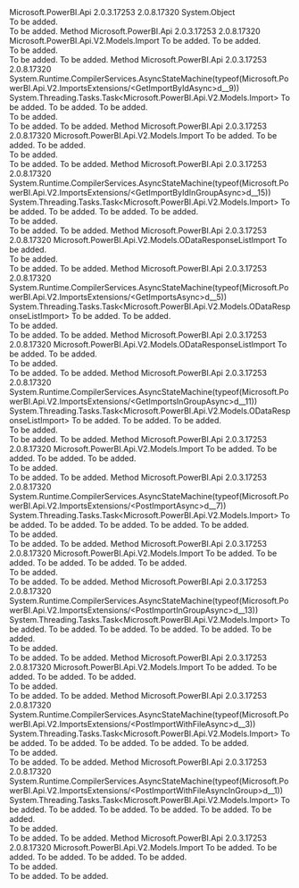 <Type Name="ImportsExtensions" FullName="Microsoft.PowerBI.Api.V2.ImportsExtensions">
  <TypeSignature Language="C#" Value="public static class ImportsExtensions" />
  <TypeSignature Language="ILAsm" Value=".class public auto ansi abstract sealed beforefieldinit ImportsExtensions extends System.Object" />
  <TypeSignature Language="DocId" Value="T:Microsoft.PowerBI.Api.V2.ImportsExtensions" />
  <TypeSignature Language="VB.NET" Value="Public Module ImportsExtensions" />
  <TypeSignature Language="F#" Value="type ImportsExtensions = class" />
  <AssemblyInfo>
    <AssemblyName>Microsoft.PowerBI.Api</AssemblyName>
    <AssemblyVersion>2.0.3.17253</AssemblyVersion>
    <AssemblyVersion>2.0.8.17320</AssemblyVersion>
  </AssemblyInfo>
  <Base>
    <BaseTypeName>System.Object</BaseTypeName>
  </Base>
  <Interfaces />
  <Docs>
    <summary>To be added.</summary>
    <remarks>To be added.</remarks>
  </Docs>
  <Members>
    <Member MemberName="GetImportById">
      <MemberSignature Language="C#" Value="public static Microsoft.PowerBI.Api.V2.Models.Import GetImportById (this Microsoft.PowerBI.Api.V2.IImports operations, string importId);" />
      <MemberSignature Language="ILAsm" Value=".method public static hidebysig class Microsoft.PowerBI.Api.V2.Models.Import GetImportById(class Microsoft.PowerBI.Api.V2.IImports operations, string importId) cil managed" />
      <MemberSignature Language="DocId" Value="M:Microsoft.PowerBI.Api.V2.ImportsExtensions.GetImportById(Microsoft.PowerBI.Api.V2.IImports,System.String)" />
      <MemberSignature Language="VB.NET" Value="&lt;Extension()&gt;&#xA;Public Function GetImportById (operations As IImports, importId As String) As Import" />
      <MemberSignature Language="F#" Value="static member GetImportById : Microsoft.PowerBI.Api.V2.IImports * string -&gt; Microsoft.PowerBI.Api.V2.Models.Import" Usage="Microsoft.PowerBI.Api.V2.ImportsExtensions.GetImportById (operations, importId)" />
      <MemberType>Method</MemberType>
      <AssemblyInfo>
        <AssemblyName>Microsoft.PowerBI.Api</AssemblyName>
        <AssemblyVersion>2.0.3.17253</AssemblyVersion>
        <AssemblyVersion>2.0.8.17320</AssemblyVersion>
      </AssemblyInfo>
      <ReturnValue>
        <ReturnType>Microsoft.PowerBI.Api.V2.Models.Import</ReturnType>
      </ReturnValue>
      <Parameters>
        <Parameter Name="operations" Type="Microsoft.PowerBI.Api.V2.IImports" RefType="this" />
        <Parameter Name="importId" Type="System.String" />
      </Parameters>
      <Docs>
        <param name="operations">To be added.</param>
        <param name="importId">To be added.</param>
        <summary>To be added.</summary>
        <returns>To be added.</returns>
        <remarks>To be added.</remarks>
      </Docs>
    </Member>
    <Member MemberName="GetImportByIdAsync">
      <MemberSignature Language="C#" Value="public static System.Threading.Tasks.Task&lt;Microsoft.PowerBI.Api.V2.Models.Import&gt; GetImportByIdAsync (this Microsoft.PowerBI.Api.V2.IImports operations, string importId, System.Threading.CancellationToken cancellationToken = null);" />
      <MemberSignature Language="ILAsm" Value=".method public static hidebysig class System.Threading.Tasks.Task`1&lt;class Microsoft.PowerBI.Api.V2.Models.Import&gt; GetImportByIdAsync(class Microsoft.PowerBI.Api.V2.IImports operations, string importId, valuetype System.Threading.CancellationToken cancellationToken) cil managed" />
      <MemberSignature Language="DocId" Value="M:Microsoft.PowerBI.Api.V2.ImportsExtensions.GetImportByIdAsync(Microsoft.PowerBI.Api.V2.IImports,System.String,System.Threading.CancellationToken)" />
      <MemberSignature Language="F#" Value="static member GetImportByIdAsync : Microsoft.PowerBI.Api.V2.IImports * string * System.Threading.CancellationToken -&gt; System.Threading.Tasks.Task&lt;Microsoft.PowerBI.Api.V2.Models.Import&gt;" Usage="Microsoft.PowerBI.Api.V2.ImportsExtensions.GetImportByIdAsync (operations, importId, cancellationToken)" />
      <MemberType>Method</MemberType>
      <AssemblyInfo>
        <AssemblyName>Microsoft.PowerBI.Api</AssemblyName>
        <AssemblyVersion>2.0.3.17253</AssemblyVersion>
        <AssemblyVersion>2.0.8.17320</AssemblyVersion>
      </AssemblyInfo>
      <Attributes>
        <Attribute>
          <AttributeName>System.Runtime.CompilerServices.AsyncStateMachine(typeof(Microsoft.PowerBI.Api.V2.ImportsExtensions/&lt;GetImportByIdAsync&gt;d__9))</AttributeName>
        </Attribute>
      </Attributes>
      <ReturnValue>
        <ReturnType>System.Threading.Tasks.Task&lt;Microsoft.PowerBI.Api.V2.Models.Import&gt;</ReturnType>
      </ReturnValue>
      <Parameters>
        <Parameter Name="operations" Type="Microsoft.PowerBI.Api.V2.IImports" RefType="this" />
        <Parameter Name="importId" Type="System.String" />
        <Parameter Name="cancellationToken" Type="System.Threading.CancellationToken" />
      </Parameters>
      <Docs>
        <param name="operations">To be added.</param>
        <param name="importId">To be added.</param>
        <param name="cancellationToken">To be added.</param>
        <summary>To be added.</summary>
        <returns>To be added.</returns>
        <remarks>To be added.</remarks>
      </Docs>
    </Member>
    <Member MemberName="GetImportByIdInGroup">
      <MemberSignature Language="C#" Value="public static Microsoft.PowerBI.Api.V2.Models.Import GetImportByIdInGroup (this Microsoft.PowerBI.Api.V2.IImports operations, string groupId, string importId);" />
      <MemberSignature Language="ILAsm" Value=".method public static hidebysig class Microsoft.PowerBI.Api.V2.Models.Import GetImportByIdInGroup(class Microsoft.PowerBI.Api.V2.IImports operations, string groupId, string importId) cil managed" />
      <MemberSignature Language="DocId" Value="M:Microsoft.PowerBI.Api.V2.ImportsExtensions.GetImportByIdInGroup(Microsoft.PowerBI.Api.V2.IImports,System.String,System.String)" />
      <MemberSignature Language="VB.NET" Value="&lt;Extension()&gt;&#xA;Public Function GetImportByIdInGroup (operations As IImports, groupId As String, importId As String) As Import" />
      <MemberSignature Language="F#" Value="static member GetImportByIdInGroup : Microsoft.PowerBI.Api.V2.IImports * string * string -&gt; Microsoft.PowerBI.Api.V2.Models.Import" Usage="Microsoft.PowerBI.Api.V2.ImportsExtensions.GetImportByIdInGroup (operations, groupId, importId)" />
      <MemberType>Method</MemberType>
      <AssemblyInfo>
        <AssemblyName>Microsoft.PowerBI.Api</AssemblyName>
        <AssemblyVersion>2.0.3.17253</AssemblyVersion>
        <AssemblyVersion>2.0.8.17320</AssemblyVersion>
      </AssemblyInfo>
      <ReturnValue>
        <ReturnType>Microsoft.PowerBI.Api.V2.Models.Import</ReturnType>
      </ReturnValue>
      <Parameters>
        <Parameter Name="operations" Type="Microsoft.PowerBI.Api.V2.IImports" RefType="this" />
        <Parameter Name="groupId" Type="System.String" />
        <Parameter Name="importId" Type="System.String" />
      </Parameters>
      <Docs>
        <param name="operations">To be added.</param>
        <param name="groupId">To be added.</param>
        <param name="importId">To be added.</param>
        <summary>To be added.</summary>
        <returns>To be added.</returns>
        <remarks>To be added.</remarks>
      </Docs>
    </Member>
    <Member MemberName="GetImportByIdInGroupAsync">
      <MemberSignature Language="C#" Value="public static System.Threading.Tasks.Task&lt;Microsoft.PowerBI.Api.V2.Models.Import&gt; GetImportByIdInGroupAsync (this Microsoft.PowerBI.Api.V2.IImports operations, string groupId, string importId, System.Threading.CancellationToken cancellationToken = null);" />
      <MemberSignature Language="ILAsm" Value=".method public static hidebysig class System.Threading.Tasks.Task`1&lt;class Microsoft.PowerBI.Api.V2.Models.Import&gt; GetImportByIdInGroupAsync(class Microsoft.PowerBI.Api.V2.IImports operations, string groupId, string importId, valuetype System.Threading.CancellationToken cancellationToken) cil managed" />
      <MemberSignature Language="DocId" Value="M:Microsoft.PowerBI.Api.V2.ImportsExtensions.GetImportByIdInGroupAsync(Microsoft.PowerBI.Api.V2.IImports,System.String,System.String,System.Threading.CancellationToken)" />
      <MemberSignature Language="F#" Value="static member GetImportByIdInGroupAsync : Microsoft.PowerBI.Api.V2.IImports * string * string * System.Threading.CancellationToken -&gt; System.Threading.Tasks.Task&lt;Microsoft.PowerBI.Api.V2.Models.Import&gt;" Usage="Microsoft.PowerBI.Api.V2.ImportsExtensions.GetImportByIdInGroupAsync (operations, groupId, importId, cancellationToken)" />
      <MemberType>Method</MemberType>
      <AssemblyInfo>
        <AssemblyName>Microsoft.PowerBI.Api</AssemblyName>
        <AssemblyVersion>2.0.3.17253</AssemblyVersion>
        <AssemblyVersion>2.0.8.17320</AssemblyVersion>
      </AssemblyInfo>
      <Attributes>
        <Attribute>
          <AttributeName>System.Runtime.CompilerServices.AsyncStateMachine(typeof(Microsoft.PowerBI.Api.V2.ImportsExtensions/&lt;GetImportByIdInGroupAsync&gt;d__15))</AttributeName>
        </Attribute>
      </Attributes>
      <ReturnValue>
        <ReturnType>System.Threading.Tasks.Task&lt;Microsoft.PowerBI.Api.V2.Models.Import&gt;</ReturnType>
      </ReturnValue>
      <Parameters>
        <Parameter Name="operations" Type="Microsoft.PowerBI.Api.V2.IImports" RefType="this" />
        <Parameter Name="groupId" Type="System.String" />
        <Parameter Name="importId" Type="System.String" />
        <Parameter Name="cancellationToken" Type="System.Threading.CancellationToken" />
      </Parameters>
      <Docs>
        <param name="operations">To be added.</param>
        <param name="groupId">To be added.</param>
        <param name="importId">To be added.</param>
        <param name="cancellationToken">To be added.</param>
        <summary>To be added.</summary>
        <returns>To be added.</returns>
        <remarks>To be added.</remarks>
      </Docs>
    </Member>
    <Member MemberName="GetImports">
      <MemberSignature Language="C#" Value="public static Microsoft.PowerBI.Api.V2.Models.ODataResponseListImport GetImports (this Microsoft.PowerBI.Api.V2.IImports operations);" />
      <MemberSignature Language="ILAsm" Value=".method public static hidebysig class Microsoft.PowerBI.Api.V2.Models.ODataResponseListImport GetImports(class Microsoft.PowerBI.Api.V2.IImports operations) cil managed" />
      <MemberSignature Language="DocId" Value="M:Microsoft.PowerBI.Api.V2.ImportsExtensions.GetImports(Microsoft.PowerBI.Api.V2.IImports)" />
      <MemberSignature Language="VB.NET" Value="&lt;Extension()&gt;&#xA;Public Function GetImports (operations As IImports) As ODataResponseListImport" />
      <MemberSignature Language="F#" Value="static member GetImports : Microsoft.PowerBI.Api.V2.IImports -&gt; Microsoft.PowerBI.Api.V2.Models.ODataResponseListImport" Usage="Microsoft.PowerBI.Api.V2.ImportsExtensions.GetImports operations" />
      <MemberType>Method</MemberType>
      <AssemblyInfo>
        <AssemblyName>Microsoft.PowerBI.Api</AssemblyName>
        <AssemblyVersion>2.0.3.17253</AssemblyVersion>
        <AssemblyVersion>2.0.8.17320</AssemblyVersion>
      </AssemblyInfo>
      <ReturnValue>
        <ReturnType>Microsoft.PowerBI.Api.V2.Models.ODataResponseListImport</ReturnType>
      </ReturnValue>
      <Parameters>
        <Parameter Name="operations" Type="Microsoft.PowerBI.Api.V2.IImports" RefType="this" />
      </Parameters>
      <Docs>
        <param name="operations">To be added.</param>
        <summary>To be added.</summary>
        <returns>To be added.</returns>
        <remarks>To be added.</remarks>
      </Docs>
    </Member>
    <Member MemberName="GetImportsAsync">
      <MemberSignature Language="C#" Value="public static System.Threading.Tasks.Task&lt;Microsoft.PowerBI.Api.V2.Models.ODataResponseListImport&gt; GetImportsAsync (this Microsoft.PowerBI.Api.V2.IImports operations, System.Threading.CancellationToken cancellationToken = null);" />
      <MemberSignature Language="ILAsm" Value=".method public static hidebysig class System.Threading.Tasks.Task`1&lt;class Microsoft.PowerBI.Api.V2.Models.ODataResponseListImport&gt; GetImportsAsync(class Microsoft.PowerBI.Api.V2.IImports operations, valuetype System.Threading.CancellationToken cancellationToken) cil managed" />
      <MemberSignature Language="DocId" Value="M:Microsoft.PowerBI.Api.V2.ImportsExtensions.GetImportsAsync(Microsoft.PowerBI.Api.V2.IImports,System.Threading.CancellationToken)" />
      <MemberSignature Language="F#" Value="static member GetImportsAsync : Microsoft.PowerBI.Api.V2.IImports * System.Threading.CancellationToken -&gt; System.Threading.Tasks.Task&lt;Microsoft.PowerBI.Api.V2.Models.ODataResponseListImport&gt;" Usage="Microsoft.PowerBI.Api.V2.ImportsExtensions.GetImportsAsync (operations, cancellationToken)" />
      <MemberType>Method</MemberType>
      <AssemblyInfo>
        <AssemblyName>Microsoft.PowerBI.Api</AssemblyName>
        <AssemblyVersion>2.0.3.17253</AssemblyVersion>
        <AssemblyVersion>2.0.8.17320</AssemblyVersion>
      </AssemblyInfo>
      <Attributes>
        <Attribute>
          <AttributeName>System.Runtime.CompilerServices.AsyncStateMachine(typeof(Microsoft.PowerBI.Api.V2.ImportsExtensions/&lt;GetImportsAsync&gt;d__5))</AttributeName>
        </Attribute>
      </Attributes>
      <ReturnValue>
        <ReturnType>System.Threading.Tasks.Task&lt;Microsoft.PowerBI.Api.V2.Models.ODataResponseListImport&gt;</ReturnType>
      </ReturnValue>
      <Parameters>
        <Parameter Name="operations" Type="Microsoft.PowerBI.Api.V2.IImports" RefType="this" />
        <Parameter Name="cancellationToken" Type="System.Threading.CancellationToken" />
      </Parameters>
      <Docs>
        <param name="operations">To be added.</param>
        <param name="cancellationToken">To be added.</param>
        <summary>To be added.</summary>
        <returns>To be added.</returns>
        <remarks>To be added.</remarks>
      </Docs>
    </Member>
    <Member MemberName="GetImportsInGroup">
      <MemberSignature Language="C#" Value="public static Microsoft.PowerBI.Api.V2.Models.ODataResponseListImport GetImportsInGroup (this Microsoft.PowerBI.Api.V2.IImports operations, string groupId);" />
      <MemberSignature Language="ILAsm" Value=".method public static hidebysig class Microsoft.PowerBI.Api.V2.Models.ODataResponseListImport GetImportsInGroup(class Microsoft.PowerBI.Api.V2.IImports operations, string groupId) cil managed" />
      <MemberSignature Language="DocId" Value="M:Microsoft.PowerBI.Api.V2.ImportsExtensions.GetImportsInGroup(Microsoft.PowerBI.Api.V2.IImports,System.String)" />
      <MemberSignature Language="VB.NET" Value="&lt;Extension()&gt;&#xA;Public Function GetImportsInGroup (operations As IImports, groupId As String) As ODataResponseListImport" />
      <MemberSignature Language="F#" Value="static member GetImportsInGroup : Microsoft.PowerBI.Api.V2.IImports * string -&gt; Microsoft.PowerBI.Api.V2.Models.ODataResponseListImport" Usage="Microsoft.PowerBI.Api.V2.ImportsExtensions.GetImportsInGroup (operations, groupId)" />
      <MemberType>Method</MemberType>
      <AssemblyInfo>
        <AssemblyName>Microsoft.PowerBI.Api</AssemblyName>
        <AssemblyVersion>2.0.3.17253</AssemblyVersion>
        <AssemblyVersion>2.0.8.17320</AssemblyVersion>
      </AssemblyInfo>
      <ReturnValue>
        <ReturnType>Microsoft.PowerBI.Api.V2.Models.ODataResponseListImport</ReturnType>
      </ReturnValue>
      <Parameters>
        <Parameter Name="operations" Type="Microsoft.PowerBI.Api.V2.IImports" RefType="this" />
        <Parameter Name="groupId" Type="System.String" />
      </Parameters>
      <Docs>
        <param name="operations">To be added.</param>
        <param name="groupId">To be added.</param>
        <summary>To be added.</summary>
        <returns>To be added.</returns>
        <remarks>To be added.</remarks>
      </Docs>
    </Member>
    <Member MemberName="GetImportsInGroupAsync">
      <MemberSignature Language="C#" Value="public static System.Threading.Tasks.Task&lt;Microsoft.PowerBI.Api.V2.Models.ODataResponseListImport&gt; GetImportsInGroupAsync (this Microsoft.PowerBI.Api.V2.IImports operations, string groupId, System.Threading.CancellationToken cancellationToken = null);" />
      <MemberSignature Language="ILAsm" Value=".method public static hidebysig class System.Threading.Tasks.Task`1&lt;class Microsoft.PowerBI.Api.V2.Models.ODataResponseListImport&gt; GetImportsInGroupAsync(class Microsoft.PowerBI.Api.V2.IImports operations, string groupId, valuetype System.Threading.CancellationToken cancellationToken) cil managed" />
      <MemberSignature Language="DocId" Value="M:Microsoft.PowerBI.Api.V2.ImportsExtensions.GetImportsInGroupAsync(Microsoft.PowerBI.Api.V2.IImports,System.String,System.Threading.CancellationToken)" />
      <MemberSignature Language="F#" Value="static member GetImportsInGroupAsync : Microsoft.PowerBI.Api.V2.IImports * string * System.Threading.CancellationToken -&gt; System.Threading.Tasks.Task&lt;Microsoft.PowerBI.Api.V2.Models.ODataResponseListImport&gt;" Usage="Microsoft.PowerBI.Api.V2.ImportsExtensions.GetImportsInGroupAsync (operations, groupId, cancellationToken)" />
      <MemberType>Method</MemberType>
      <AssemblyInfo>
        <AssemblyName>Microsoft.PowerBI.Api</AssemblyName>
        <AssemblyVersion>2.0.3.17253</AssemblyVersion>
        <AssemblyVersion>2.0.8.17320</AssemblyVersion>
      </AssemblyInfo>
      <Attributes>
        <Attribute>
          <AttributeName>System.Runtime.CompilerServices.AsyncStateMachine(typeof(Microsoft.PowerBI.Api.V2.ImportsExtensions/&lt;GetImportsInGroupAsync&gt;d__11))</AttributeName>
        </Attribute>
      </Attributes>
      <ReturnValue>
        <ReturnType>System.Threading.Tasks.Task&lt;Microsoft.PowerBI.Api.V2.Models.ODataResponseListImport&gt;</ReturnType>
      </ReturnValue>
      <Parameters>
        <Parameter Name="operations" Type="Microsoft.PowerBI.Api.V2.IImports" RefType="this" />
        <Parameter Name="groupId" Type="System.String" />
        <Parameter Name="cancellationToken" Type="System.Threading.CancellationToken" />
      </Parameters>
      <Docs>
        <param name="operations">To be added.</param>
        <param name="groupId">To be added.</param>
        <param name="cancellationToken">To be added.</param>
        <summary>To be added.</summary>
        <returns>To be added.</returns>
        <remarks>To be added.</remarks>
      </Docs>
    </Member>
    <Member MemberName="PostImport">
      <MemberSignature Language="C#" Value="public static Microsoft.PowerBI.Api.V2.Models.Import PostImport (this Microsoft.PowerBI.Api.V2.IImports operations, string datasetDisplayName, Microsoft.PowerBI.Api.V2.Models.ImportInfo importInfo, string nameConflict = null);" />
      <MemberSignature Language="ILAsm" Value=".method public static hidebysig class Microsoft.PowerBI.Api.V2.Models.Import PostImport(class Microsoft.PowerBI.Api.V2.IImports operations, string datasetDisplayName, class Microsoft.PowerBI.Api.V2.Models.ImportInfo importInfo, string nameConflict) cil managed" />
      <MemberSignature Language="DocId" Value="M:Microsoft.PowerBI.Api.V2.ImportsExtensions.PostImport(Microsoft.PowerBI.Api.V2.IImports,System.String,Microsoft.PowerBI.Api.V2.Models.ImportInfo,System.String)" />
      <MemberSignature Language="F#" Value="static member PostImport : Microsoft.PowerBI.Api.V2.IImports * string * Microsoft.PowerBI.Api.V2.Models.ImportInfo * string -&gt; Microsoft.PowerBI.Api.V2.Models.Import" Usage="Microsoft.PowerBI.Api.V2.ImportsExtensions.PostImport (operations, datasetDisplayName, importInfo, nameConflict)" />
      <MemberType>Method</MemberType>
      <AssemblyInfo>
        <AssemblyName>Microsoft.PowerBI.Api</AssemblyName>
        <AssemblyVersion>2.0.3.17253</AssemblyVersion>
        <AssemblyVersion>2.0.8.17320</AssemblyVersion>
      </AssemblyInfo>
      <ReturnValue>
        <ReturnType>Microsoft.PowerBI.Api.V2.Models.Import</ReturnType>
      </ReturnValue>
      <Parameters>
        <Parameter Name="operations" Type="Microsoft.PowerBI.Api.V2.IImports" RefType="this" />
        <Parameter Name="datasetDisplayName" Type="System.String" />
        <Parameter Name="importInfo" Type="Microsoft.PowerBI.Api.V2.Models.ImportInfo" />
        <Parameter Name="nameConflict" Type="System.String" />
      </Parameters>
      <Docs>
        <param name="operations">To be added.</param>
        <param name="datasetDisplayName">To be added.</param>
        <param name="importInfo">To be added.</param>
        <param name="nameConflict">To be added.</param>
        <summary>To be added.</summary>
        <returns>To be added.</returns>
        <remarks>To be added.</remarks>
      </Docs>
    </Member>
    <Member MemberName="PostImportAsync">
      <MemberSignature Language="C#" Value="public static System.Threading.Tasks.Task&lt;Microsoft.PowerBI.Api.V2.Models.Import&gt; PostImportAsync (this Microsoft.PowerBI.Api.V2.IImports operations, string datasetDisplayName, Microsoft.PowerBI.Api.V2.Models.ImportInfo importInfo, string nameConflict = null, System.Threading.CancellationToken cancellationToken = null);" />
      <MemberSignature Language="ILAsm" Value=".method public static hidebysig class System.Threading.Tasks.Task`1&lt;class Microsoft.PowerBI.Api.V2.Models.Import&gt; PostImportAsync(class Microsoft.PowerBI.Api.V2.IImports operations, string datasetDisplayName, class Microsoft.PowerBI.Api.V2.Models.ImportInfo importInfo, string nameConflict, valuetype System.Threading.CancellationToken cancellationToken) cil managed" />
      <MemberSignature Language="DocId" Value="M:Microsoft.PowerBI.Api.V2.ImportsExtensions.PostImportAsync(Microsoft.PowerBI.Api.V2.IImports,System.String,Microsoft.PowerBI.Api.V2.Models.ImportInfo,System.String,System.Threading.CancellationToken)" />
      <MemberSignature Language="F#" Value="static member PostImportAsync : Microsoft.PowerBI.Api.V2.IImports * string * Microsoft.PowerBI.Api.V2.Models.ImportInfo * string * System.Threading.CancellationToken -&gt; System.Threading.Tasks.Task&lt;Microsoft.PowerBI.Api.V2.Models.Import&gt;" Usage="Microsoft.PowerBI.Api.V2.ImportsExtensions.PostImportAsync (operations, datasetDisplayName, importInfo, nameConflict, cancellationToken)" />
      <MemberType>Method</MemberType>
      <AssemblyInfo>
        <AssemblyName>Microsoft.PowerBI.Api</AssemblyName>
        <AssemblyVersion>2.0.3.17253</AssemblyVersion>
        <AssemblyVersion>2.0.8.17320</AssemblyVersion>
      </AssemblyInfo>
      <Attributes>
        <Attribute>
          <AttributeName>System.Runtime.CompilerServices.AsyncStateMachine(typeof(Microsoft.PowerBI.Api.V2.ImportsExtensions/&lt;PostImportAsync&gt;d__7))</AttributeName>
        </Attribute>
      </Attributes>
      <ReturnValue>
        <ReturnType>System.Threading.Tasks.Task&lt;Microsoft.PowerBI.Api.V2.Models.Import&gt;</ReturnType>
      </ReturnValue>
      <Parameters>
        <Parameter Name="operations" Type="Microsoft.PowerBI.Api.V2.IImports" RefType="this" />
        <Parameter Name="datasetDisplayName" Type="System.String" />
        <Parameter Name="importInfo" Type="Microsoft.PowerBI.Api.V2.Models.ImportInfo" />
        <Parameter Name="nameConflict" Type="System.String" />
        <Parameter Name="cancellationToken" Type="System.Threading.CancellationToken" />
      </Parameters>
      <Docs>
        <param name="operations">To be added.</param>
        <param name="datasetDisplayName">To be added.</param>
        <param name="importInfo">To be added.</param>
        <param name="nameConflict">To be added.</param>
        <param name="cancellationToken">To be added.</param>
        <summary>To be added.</summary>
        <returns>To be added.</returns>
        <remarks>To be added.</remarks>
      </Docs>
    </Member>
    <Member MemberName="PostImportInGroup">
      <MemberSignature Language="C#" Value="public static Microsoft.PowerBI.Api.V2.Models.Import PostImportInGroup (this Microsoft.PowerBI.Api.V2.IImports operations, string groupId, string datasetDisplayName, Microsoft.PowerBI.Api.V2.Models.ImportInfo importInfo, string nameConflict = null);" />
      <MemberSignature Language="ILAsm" Value=".method public static hidebysig class Microsoft.PowerBI.Api.V2.Models.Import PostImportInGroup(class Microsoft.PowerBI.Api.V2.IImports operations, string groupId, string datasetDisplayName, class Microsoft.PowerBI.Api.V2.Models.ImportInfo importInfo, string nameConflict) cil managed" />
      <MemberSignature Language="DocId" Value="M:Microsoft.PowerBI.Api.V2.ImportsExtensions.PostImportInGroup(Microsoft.PowerBI.Api.V2.IImports,System.String,System.String,Microsoft.PowerBI.Api.V2.Models.ImportInfo,System.String)" />
      <MemberSignature Language="F#" Value="static member PostImportInGroup : Microsoft.PowerBI.Api.V2.IImports * string * string * Microsoft.PowerBI.Api.V2.Models.ImportInfo * string -&gt; Microsoft.PowerBI.Api.V2.Models.Import" Usage="Microsoft.PowerBI.Api.V2.ImportsExtensions.PostImportInGroup (operations, groupId, datasetDisplayName, importInfo, nameConflict)" />
      <MemberType>Method</MemberType>
      <AssemblyInfo>
        <AssemblyName>Microsoft.PowerBI.Api</AssemblyName>
        <AssemblyVersion>2.0.3.17253</AssemblyVersion>
        <AssemblyVersion>2.0.8.17320</AssemblyVersion>
      </AssemblyInfo>
      <ReturnValue>
        <ReturnType>Microsoft.PowerBI.Api.V2.Models.Import</ReturnType>
      </ReturnValue>
      <Parameters>
        <Parameter Name="operations" Type="Microsoft.PowerBI.Api.V2.IImports" RefType="this" />
        <Parameter Name="groupId" Type="System.String" />
        <Parameter Name="datasetDisplayName" Type="System.String" />
        <Parameter Name="importInfo" Type="Microsoft.PowerBI.Api.V2.Models.ImportInfo" />
        <Parameter Name="nameConflict" Type="System.String" />
      </Parameters>
      <Docs>
        <param name="operations">To be added.</param>
        <param name="groupId">To be added.</param>
        <param name="datasetDisplayName">To be added.</param>
        <param name="importInfo">To be added.</param>
        <param name="nameConflict">To be added.</param>
        <summary>To be added.</summary>
        <returns>To be added.</returns>
        <remarks>To be added.</remarks>
      </Docs>
    </Member>
    <Member MemberName="PostImportInGroupAsync">
      <MemberSignature Language="C#" Value="public static System.Threading.Tasks.Task&lt;Microsoft.PowerBI.Api.V2.Models.Import&gt; PostImportInGroupAsync (this Microsoft.PowerBI.Api.V2.IImports operations, string groupId, string datasetDisplayName, Microsoft.PowerBI.Api.V2.Models.ImportInfo importInfo, string nameConflict = null, System.Threading.CancellationToken cancellationToken = null);" />
      <MemberSignature Language="ILAsm" Value=".method public static hidebysig class System.Threading.Tasks.Task`1&lt;class Microsoft.PowerBI.Api.V2.Models.Import&gt; PostImportInGroupAsync(class Microsoft.PowerBI.Api.V2.IImports operations, string groupId, string datasetDisplayName, class Microsoft.PowerBI.Api.V2.Models.ImportInfo importInfo, string nameConflict, valuetype System.Threading.CancellationToken cancellationToken) cil managed" />
      <MemberSignature Language="DocId" Value="M:Microsoft.PowerBI.Api.V2.ImportsExtensions.PostImportInGroupAsync(Microsoft.PowerBI.Api.V2.IImports,System.String,System.String,Microsoft.PowerBI.Api.V2.Models.ImportInfo,System.String,System.Threading.CancellationToken)" />
      <MemberSignature Language="F#" Value="static member PostImportInGroupAsync : Microsoft.PowerBI.Api.V2.IImports * string * string * Microsoft.PowerBI.Api.V2.Models.ImportInfo * string * System.Threading.CancellationToken -&gt; System.Threading.Tasks.Task&lt;Microsoft.PowerBI.Api.V2.Models.Import&gt;" Usage="Microsoft.PowerBI.Api.V2.ImportsExtensions.PostImportInGroupAsync (operations, groupId, datasetDisplayName, importInfo, nameConflict, cancellationToken)" />
      <MemberType>Method</MemberType>
      <AssemblyInfo>
        <AssemblyName>Microsoft.PowerBI.Api</AssemblyName>
        <AssemblyVersion>2.0.3.17253</AssemblyVersion>
        <AssemblyVersion>2.0.8.17320</AssemblyVersion>
      </AssemblyInfo>
      <Attributes>
        <Attribute>
          <AttributeName>System.Runtime.CompilerServices.AsyncStateMachine(typeof(Microsoft.PowerBI.Api.V2.ImportsExtensions/&lt;PostImportInGroupAsync&gt;d__13))</AttributeName>
        </Attribute>
      </Attributes>
      <ReturnValue>
        <ReturnType>System.Threading.Tasks.Task&lt;Microsoft.PowerBI.Api.V2.Models.Import&gt;</ReturnType>
      </ReturnValue>
      <Parameters>
        <Parameter Name="operations" Type="Microsoft.PowerBI.Api.V2.IImports" RefType="this" />
        <Parameter Name="groupId" Type="System.String" />
        <Parameter Name="datasetDisplayName" Type="System.String" />
        <Parameter Name="importInfo" Type="Microsoft.PowerBI.Api.V2.Models.ImportInfo" />
        <Parameter Name="nameConflict" Type="System.String" />
        <Parameter Name="cancellationToken" Type="System.Threading.CancellationToken" />
      </Parameters>
      <Docs>
        <param name="operations">To be added.</param>
        <param name="groupId">To be added.</param>
        <param name="datasetDisplayName">To be added.</param>
        <param name="importInfo">To be added.</param>
        <param name="nameConflict">To be added.</param>
        <param name="cancellationToken">To be added.</param>
        <summary>To be added.</summary>
        <returns>To be added.</returns>
        <remarks>To be added.</remarks>
      </Docs>
    </Member>
    <Member MemberName="PostImportWithFile">
      <MemberSignature Language="C#" Value="public static Microsoft.PowerBI.Api.V2.Models.Import PostImportWithFile (this Microsoft.PowerBI.Api.V2.IImports operations, System.IO.Stream fileStream, string datasetDisplayName = null, string nameConflict = null);" />
      <MemberSignature Language="ILAsm" Value=".method public static hidebysig class Microsoft.PowerBI.Api.V2.Models.Import PostImportWithFile(class Microsoft.PowerBI.Api.V2.IImports operations, class System.IO.Stream fileStream, string datasetDisplayName, string nameConflict) cil managed" />
      <MemberSignature Language="DocId" Value="M:Microsoft.PowerBI.Api.V2.ImportsExtensions.PostImportWithFile(Microsoft.PowerBI.Api.V2.IImports,System.IO.Stream,System.String,System.String)" />
      <MemberSignature Language="VB.NET" Value="&lt;Extension()&gt;&#xA;Public Function PostImportWithFile (operations As IImports, fileStream As Stream, Optional datasetDisplayName As String = null, Optional nameConflict As String = null) As Import" />
      <MemberSignature Language="F#" Value="static member PostImportWithFile : Microsoft.PowerBI.Api.V2.IImports * System.IO.Stream * string * string -&gt; Microsoft.PowerBI.Api.V2.Models.Import" Usage="Microsoft.PowerBI.Api.V2.ImportsExtensions.PostImportWithFile (operations, fileStream, datasetDisplayName, nameConflict)" />
      <MemberType>Method</MemberType>
      <AssemblyInfo>
        <AssemblyName>Microsoft.PowerBI.Api</AssemblyName>
        <AssemblyVersion>2.0.3.17253</AssemblyVersion>
        <AssemblyVersion>2.0.8.17320</AssemblyVersion>
      </AssemblyInfo>
      <ReturnValue>
        <ReturnType>Microsoft.PowerBI.Api.V2.Models.Import</ReturnType>
      </ReturnValue>
      <Parameters>
        <Parameter Name="operations" Type="Microsoft.PowerBI.Api.V2.IImports" RefType="this" />
        <Parameter Name="fileStream" Type="System.IO.Stream" />
        <Parameter Name="datasetDisplayName" Type="System.String" />
        <Parameter Name="nameConflict" Type="System.String" />
      </Parameters>
      <Docs>
        <param name="operations">To be added.</param>
        <param name="fileStream">To be added.</param>
        <param name="datasetDisplayName">To be added.</param>
        <param name="nameConflict">To be added.</param>
        <summary>To be added.</summary>
        <returns>To be added.</returns>
        <remarks>To be added.</remarks>
      </Docs>
    </Member>
    <Member MemberName="PostImportWithFileAsync">
      <MemberSignature Language="C#" Value="public static System.Threading.Tasks.Task&lt;Microsoft.PowerBI.Api.V2.Models.Import&gt; PostImportWithFileAsync (this Microsoft.PowerBI.Api.V2.IImports operations, System.IO.Stream fileStream, string datasetDisplayName = null, string nameConflict = null, System.Threading.CancellationToken cancellationToken = null);" />
      <MemberSignature Language="ILAsm" Value=".method public static hidebysig class System.Threading.Tasks.Task`1&lt;class Microsoft.PowerBI.Api.V2.Models.Import&gt; PostImportWithFileAsync(class Microsoft.PowerBI.Api.V2.IImports operations, class System.IO.Stream fileStream, string datasetDisplayName, string nameConflict, valuetype System.Threading.CancellationToken cancellationToken) cil managed" />
      <MemberSignature Language="DocId" Value="M:Microsoft.PowerBI.Api.V2.ImportsExtensions.PostImportWithFileAsync(Microsoft.PowerBI.Api.V2.IImports,System.IO.Stream,System.String,System.String,System.Threading.CancellationToken)" />
      <MemberSignature Language="F#" Value="static member PostImportWithFileAsync : Microsoft.PowerBI.Api.V2.IImports * System.IO.Stream * string * string * System.Threading.CancellationToken -&gt; System.Threading.Tasks.Task&lt;Microsoft.PowerBI.Api.V2.Models.Import&gt;" Usage="Microsoft.PowerBI.Api.V2.ImportsExtensions.PostImportWithFileAsync (operations, fileStream, datasetDisplayName, nameConflict, cancellationToken)" />
      <MemberType>Method</MemberType>
      <AssemblyInfo>
        <AssemblyName>Microsoft.PowerBI.Api</AssemblyName>
        <AssemblyVersion>2.0.3.17253</AssemblyVersion>
        <AssemblyVersion>2.0.8.17320</AssemblyVersion>
      </AssemblyInfo>
      <Attributes>
        <Attribute>
          <AttributeName>System.Runtime.CompilerServices.AsyncStateMachine(typeof(Microsoft.PowerBI.Api.V2.ImportsExtensions/&lt;PostImportWithFileAsync&gt;d__3))</AttributeName>
        </Attribute>
      </Attributes>
      <ReturnValue>
        <ReturnType>System.Threading.Tasks.Task&lt;Microsoft.PowerBI.Api.V2.Models.Import&gt;</ReturnType>
      </ReturnValue>
      <Parameters>
        <Parameter Name="operations" Type="Microsoft.PowerBI.Api.V2.IImports" RefType="this" />
        <Parameter Name="fileStream" Type="System.IO.Stream" />
        <Parameter Name="datasetDisplayName" Type="System.String" />
        <Parameter Name="nameConflict" Type="System.String" />
        <Parameter Name="cancellationToken" Type="System.Threading.CancellationToken" />
      </Parameters>
      <Docs>
        <param name="operations">To be added.</param>
        <param name="fileStream">To be added.</param>
        <param name="datasetDisplayName">To be added.</param>
        <param name="nameConflict">To be added.</param>
        <param name="cancellationToken">To be added.</param>
        <summary>To be added.</summary>
        <returns>To be added.</returns>
        <remarks>To be added.</remarks>
      </Docs>
    </Member>
    <Member MemberName="PostImportWithFileAsyncInGroup">
      <MemberSignature Language="C#" Value="public static System.Threading.Tasks.Task&lt;Microsoft.PowerBI.Api.V2.Models.Import&gt; PostImportWithFileAsyncInGroup (this Microsoft.PowerBI.Api.V2.IImports operations, string groupId, System.IO.Stream fileStream, string datasetDisplayName = null, string nameConflict = null, System.Threading.CancellationToken cancellationToken = null);" />
      <MemberSignature Language="ILAsm" Value=".method public static hidebysig class System.Threading.Tasks.Task`1&lt;class Microsoft.PowerBI.Api.V2.Models.Import&gt; PostImportWithFileAsyncInGroup(class Microsoft.PowerBI.Api.V2.IImports operations, string groupId, class System.IO.Stream fileStream, string datasetDisplayName, string nameConflict, valuetype System.Threading.CancellationToken cancellationToken) cil managed" />
      <MemberSignature Language="DocId" Value="M:Microsoft.PowerBI.Api.V2.ImportsExtensions.PostImportWithFileAsyncInGroup(Microsoft.PowerBI.Api.V2.IImports,System.String,System.IO.Stream,System.String,System.String,System.Threading.CancellationToken)" />
      <MemberSignature Language="F#" Value="static member PostImportWithFileAsyncInGroup : Microsoft.PowerBI.Api.V2.IImports * string * System.IO.Stream * string * string * System.Threading.CancellationToken -&gt; System.Threading.Tasks.Task&lt;Microsoft.PowerBI.Api.V2.Models.Import&gt;" Usage="Microsoft.PowerBI.Api.V2.ImportsExtensions.PostImportWithFileAsyncInGroup (operations, groupId, fileStream, datasetDisplayName, nameConflict, cancellationToken)" />
      <MemberType>Method</MemberType>
      <AssemblyInfo>
        <AssemblyName>Microsoft.PowerBI.Api</AssemblyName>
        <AssemblyVersion>2.0.3.17253</AssemblyVersion>
        <AssemblyVersion>2.0.8.17320</AssemblyVersion>
      </AssemblyInfo>
      <Attributes>
        <Attribute>
          <AttributeName>System.Runtime.CompilerServices.AsyncStateMachine(typeof(Microsoft.PowerBI.Api.V2.ImportsExtensions/&lt;PostImportWithFileAsyncInGroup&gt;d__1))</AttributeName>
        </Attribute>
      </Attributes>
      <ReturnValue>
        <ReturnType>System.Threading.Tasks.Task&lt;Microsoft.PowerBI.Api.V2.Models.Import&gt;</ReturnType>
      </ReturnValue>
      <Parameters>
        <Parameter Name="operations" Type="Microsoft.PowerBI.Api.V2.IImports" RefType="this" />
        <Parameter Name="groupId" Type="System.String" />
        <Parameter Name="fileStream" Type="System.IO.Stream" />
        <Parameter Name="datasetDisplayName" Type="System.String" />
        <Parameter Name="nameConflict" Type="System.String" />
        <Parameter Name="cancellationToken" Type="System.Threading.CancellationToken" />
      </Parameters>
      <Docs>
        <param name="operations">To be added.</param>
        <param name="groupId">To be added.</param>
        <param name="fileStream">To be added.</param>
        <param name="datasetDisplayName">To be added.</param>
        <param name="nameConflict">To be added.</param>
        <param name="cancellationToken">To be added.</param>
        <summary>To be added.</summary>
        <returns>To be added.</returns>
        <remarks>To be added.</remarks>
      </Docs>
    </Member>
    <Member MemberName="PostImportWithFileInGroup">
      <MemberSignature Language="C#" Value="public static Microsoft.PowerBI.Api.V2.Models.Import PostImportWithFileInGroup (this Microsoft.PowerBI.Api.V2.IImports operations, string groupId, System.IO.Stream fileStream, string datasetDisplayName = null, string nameConflict = null);" />
      <MemberSignature Language="ILAsm" Value=".method public static hidebysig class Microsoft.PowerBI.Api.V2.Models.Import PostImportWithFileInGroup(class Microsoft.PowerBI.Api.V2.IImports operations, string groupId, class System.IO.Stream fileStream, string datasetDisplayName, string nameConflict) cil managed" />
      <MemberSignature Language="DocId" Value="M:Microsoft.PowerBI.Api.V2.ImportsExtensions.PostImportWithFileInGroup(Microsoft.PowerBI.Api.V2.IImports,System.String,System.IO.Stream,System.String,System.String)" />
      <MemberSignature Language="VB.NET" Value="&lt;Extension()&gt;&#xA;Public Function PostImportWithFileInGroup (operations As IImports, groupId As String, fileStream As Stream, Optional datasetDisplayName As String = null, Optional nameConflict As String = null) As Import" />
      <MemberSignature Language="F#" Value="static member PostImportWithFileInGroup : Microsoft.PowerBI.Api.V2.IImports * string * System.IO.Stream * string * string -&gt; Microsoft.PowerBI.Api.V2.Models.Import" Usage="Microsoft.PowerBI.Api.V2.ImportsExtensions.PostImportWithFileInGroup (operations, groupId, fileStream, datasetDisplayName, nameConflict)" />
      <MemberType>Method</MemberType>
      <AssemblyInfo>
        <AssemblyName>Microsoft.PowerBI.Api</AssemblyName>
        <AssemblyVersion>2.0.3.17253</AssemblyVersion>
        <AssemblyVersion>2.0.8.17320</AssemblyVersion>
      </AssemblyInfo>
      <ReturnValue>
        <ReturnType>Microsoft.PowerBI.Api.V2.Models.Import</ReturnType>
      </ReturnValue>
      <Parameters>
        <Parameter Name="operations" Type="Microsoft.PowerBI.Api.V2.IImports" RefType="this" />
        <Parameter Name="groupId" Type="System.String" />
        <Parameter Name="fileStream" Type="System.IO.Stream" />
        <Parameter Name="datasetDisplayName" Type="System.String" />
        <Parameter Name="nameConflict" Type="System.String" />
      </Parameters>
      <Docs>
        <param name="operations">To be added.</param>
        <param name="groupId">To be added.</param>
        <param name="fileStream">To be added.</param>
        <param name="datasetDisplayName">To be added.</param>
        <param name="nameConflict">To be added.</param>
        <summary>To be added.</summary>
        <returns>To be added.</returns>
        <remarks>To be added.</remarks>
      </Docs>
    </Member>
  </Members>
</Type>